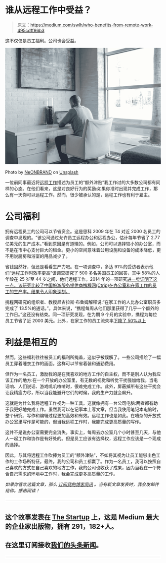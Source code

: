 # 谁从远程工作中受益？

> 原文：<https://medium.com/swlh/who-benefits-from-remote-work-495cdff86b3>

这不仅仅是员工福利。公司也会受益。

![](img/31cf8e2aba3df27469eea98f71c68ca9.png)

Photo by [NeONBRAND](https://unsplash.com/photos/I1AtHM9a5RA?utm_source=unsplash&utm_medium=referral&utm_content=creditCopyText) on [Unsplash](https://unsplash.com/search/photos/remote%20work?utm_source=unsplash&utm_medium=referral&utm_content=creditCopyText)

一位前同事最近将[远程工作](/swlh/effective-tips-for-working-remotely-23cc290a8c08)描述为员工的“额外津贴”我工作过的大多数公司都有同样的心态。在他们看来，这是对良好行为的奖励:如果你准时出现并完成工作，那么有一天你可以远程工作。然而，很少被承认的是，远程工作也有利于雇主。

# 公司福利

拥有远程员工的公司可以节省资金。这是思科 2009 年在 T4 对近 2000 名员工的调查中发现的。“该公司通过允许员工远程办公和远程办公，估计每年节省了 2.77 亿美元的生产成本。”看到原因是有道理的。例如，公司可以选择较小的办公室，而不是在市中心支付巨大的租金。更小的空间意味着公用设施和设备的成本降低，更不用说厨房和浴室的用品减少了。

省钱固然好，但还是看看生产力吧。在一项调查中，多达 91%的受访者表示他们“远程工作时效率更高”该调查研究了 500 多名美国员工的回答，其中 58%的人年龄在 25 岁至 44 岁之间，他们远程工作。2014 年的一项研究[进一步证明了这一点，该研究比较了中国旅游服务提供商携程网(Ctrip)在办公室和在家工作的员工的生产率。结果令人印象深刻。](https://people.stanford.edu/nbloom/sites/default/files/wfh.pdf)

携程网研究的组织者、教授尼古拉斯·布鲁姆解释说:“在家工作的人比办公室职员多完成了 13.5%的通话。”。具体来说，“携程每周从他们那里获得了几乎一个额外的工作日。”这还没有结束。同一项研究发现，在为期 9 个月的实验中，携程为每位员工节省了近 2000 美元。此外，在家工作的员工流失率[下降了 50%以上](https://people.stanford.edu/nbloom/sites/default/files/wfh.pdf)

# 利益是相互的

然而，这些福利往往被员工的福利所掩盖，这似乎被误解了。一些公司描绘了一幅员工穿着睡衣工作的画面，这样可以节省着装和通勤费用。

但作为一名员工，激励我的是在我喜欢的地方工作的自主权，而不是别人认为我应该工作的地方:在一个开放的办公室里，有无数的视觉和听觉干扰强加给我。当电话响、人们说话、游戏叽叽喳喳时，很难完成工作。此外，屏蔽掉所有这些干扰会让我精疲力尽，所以当我能避开它们的时候，我的生产力就会飙升。

这就是为什么我将远程工作视为一种工具。这就像拥有一台公司电脑:两者都有助于我更好地完成工作。虽然我可以在记事本上写文章，但当我使用笔记本电脑时，整个研究、写作和编辑过程更加高效和有效。远程工作也是如此。在嘈杂的开放式办公室里写作是可能的，但当我远程工作时，我能完成更高质量的写作。

这并不是说办公室需要完全消失。事实上，每周去办公室几个小时甚至几天，与他人一起工作和协作是有好处的。但是员工应该有选择权，远程工作应该是一个现成的选择。

因此，与其将远程工作吹捧为员工的“额外津贴”，不如将其视为让员工能够出色工作的工作场所特征。最终，我的公司和员工都赢了。作为一名员工，我可以按照自己喜欢的方式在自己喜欢的地方工作，我的公司也收获了成果，因为当我在一个符合自己需求的环境中工作时，我会完成更多高质量的工作。

*如果你喜欢这篇文章，那么* [*订阅我的博客简讯*](http://amymhaddad.us10.list-manage.com/subscribe?u=bd9ac04321dc5549e9319ddb3&id=11053c7cab) *。当有新文章发表时，我会发邮件给你。感谢阅读！*

![](img/731acf26f5d44fdc58d99a6388fe935d.png)

## 这个故事发表在 [The Startup](https://medium.com/swlh) 上，这是 Medium 最大的企业家出版物，拥有 291，182+人。

## 在这里订阅接收[我们的头条新闻](http://growthsupply.com/the-startup-newsletter/)。

![](img/731acf26f5d44fdc58d99a6388fe935d.png)
